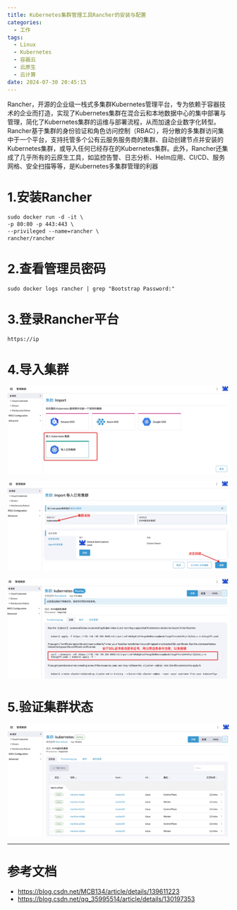 ```yaml
---
title: Kubernetes集群管理工具Rancher的安装与配置
categories:
  - 工作
tags:
  - Linux
  - Kubernetes
  - 容器云
  - 云原生
  - 云计算
date: 2024-07-30 20:45:15
---
```


Rancher，开源的企业级一栈式多集群Kubernetes管理平台，专为依赖于容器技术的企业而打造，实现了Kubernetes集群在混合云和本地数据中心的集中部署与管理，简化了Kubernetes集群的运维与部署流程，从而加速企业数字化转型。Rancher基于集群的身份验证和角色访问控制（RBAC），将分散的多集群访问集中于一个平台，支持托管多个公有云服务服务商的集群、自动创建节点并安装的Kubernetes集群，或导入任何已经存在的Kubernetes集群。此外，Rancher还集成了几乎所有的云原生工具，如监控告警、日志分析、Helm应用、CI/CD、服务网格、安全扫描等等，是Kubernetes多集群管理的利器

# 1.安装Rancher

    sudo docker run -d -it \
    -p 80:80 -p 443:443 \
    --privileged --name=rancher \
    rancher/rancher

# 2.查看管理员密码

    sudo docker logs rancher | grep "Bootstrap Password:"

# 3.登录Rancher平台

    https://ip

# 4.导入集群

![导入集群](/img/wiki/kubernetes/rancher001.jpg)

![导入集群](/img/wiki/kubernetes/rancher002.jpg)

![注册集群](/img/wiki/kubernetes/rancher003.jpg)

# 5.验证集群状态

![集群状态验证](/img/wiki/kubernetes/rancher004.jpg)

---------

# 参考文档

- https://blog.csdn.net/MCB134/article/details/139611223
- https://blog.csdn.net/qq_35995514/article/details/130197353